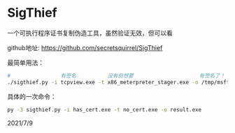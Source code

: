 # SigThief

一个可执行程序证书复制伪造工具，虽然验证无效，但可以看  

github地址: https://github.com/secretsquirrel/SigThief  

最简单用法：  
```bash
#                有签名          没有但想要                     有签名了！
./sigthief.py -i tcpview.exe -t x86_meterpreter_stager.exe -o /tmp/msftesting_tcpview.exe
```
具体的一次命令：  
```bash
py -3 sigthief.py -i has_cert.exe -t no_cert.exe -o result.exe
```


2021/7/9  
